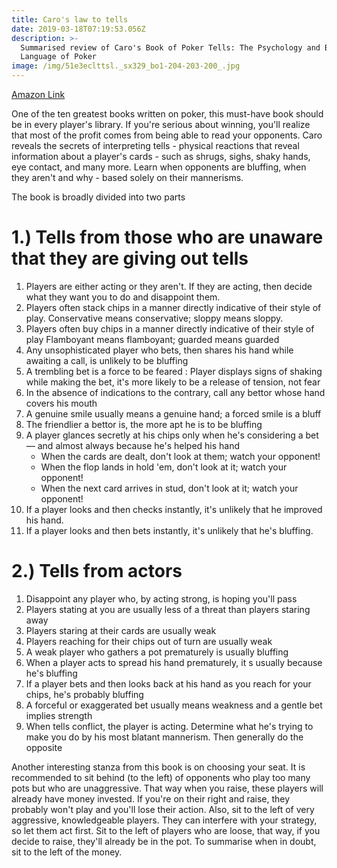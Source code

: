 ```yaml
---
title: Caro's law to tells
date: 2019-03-18T07:19:53.056Z
description: >-
  Summarised review of Caro's Book of Poker Tells: The Psychology and Body
  Language of Poker
image: /img/51e3eclttsl._sx329_bo1-204-203-200_.jpg
---
```

[Amazon Link](https://www.amazon.com/Caros-Book-Poker-Tells-Psychology/dp/1580420826)

One of the ten greatest books written on poker, this must-have book should be in every player's library.  If you're serious about winning, you'll realize that most of the profit comes from being able to read your opponents.  Caro reveals the secrets of interpreting tells - physical reactions that reveal information about a player's cards - such as shrugs, sighs, shaky hands, eye contact, and many more.  Learn when opponents are bluffing, when they aren't and why - based solely on their mannerisms.

The book is broadly divided into two parts

# 1.) Tells from those who are unaware that they are giving out tells 

1.  Players are either acting or they aren't. If they are acting, then decide what they want you to do and disappoint them.
2. Players often stack chips in a manner directly indicative of their style of play. Conservative means conservative; sloppy means sloppy.
3. Players often buy chips in a manner directly indicative of their style of play
   Flamboyant means flamboyant; guarded means guarded
4. Any unsophisticated player who bets, then shares his hand while awaiting a call,
    is unlikely to be bluffing
5. A trembling bet is a force to be feared : Player displays signs of shaking while making the bet,  it's more likely to be a release of tension, not fear
6. In the absence of indications to the contrary, call any bettor whose hand covers his mouth
7. A genuine smile usually means a genuine hand; a forced smile is a bluff
8. The friendlier a bettor is, the more apt he is to be bluffing
9. A player glances secretly at his chips only when he's considering
   a bet — and almost always because he's helped his hand
   * When the cards are dealt, don't look at them; watch your opponent!
   * When the flop lands in hold 'em, don't look at it; watch your opponent!
   *  When the next card arrives in stud, don't look at it; watch your opponent!
10. If a player looks and then checks instantly, it's unlikely that he improved his hand.
11. If a player looks and then bets instantly, it's unlikely that he's bluffing.



# 2.) Tells from actors 

1. Disappoint any player who, by acting strong, is hoping you'll pass
2. Players stating at you are usually less of a threat than players staring away
3. Players staring at their cards are usually weak
4. Players reaching for their chips out of turn are usually weak
5. A weak player who gathers a pot prematurely is usually bluffing
6. When a player acts to spread his hand prematurely, it s usually because he's bluffing
7. If a player bets and then looks back at his hand as you reach for your chips,
   he's probably bluffing
8. A forceful or exaggerated bet usually means weakness and a gentle bet implies strength
9. When tells conflict, the player is acting. Determine what he's trying to make you
   do by his most blatant mannerism. Then generally do the opposite



Another interesting stanza from this book is on choosing your seat. It is recommended to  sit behind (to the left) of opponents who play too many pots but who are unaggressive. That way when you raise, these players will already have money invested. If you're on their right and raise, they probably won't play and you'll lose their action. Also, sit to the left of very aggressive, knowledgeable players. They can interfere with your strategy, so let them act first. Sit to the left of players who are loose,  that way, if you decide to raise, they'll already be in the pot. To summarise when in doubt, sit to the left of the money.
